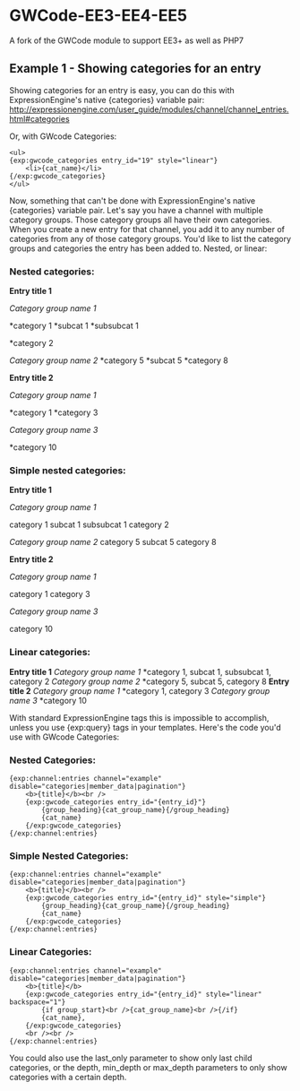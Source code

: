 # GWCode-EE3-EE4-EE5
A fork of the GWCode module to support EE3+ as well as PHP7

## Example 1 - Showing categories for an entry
Showing categories for an entry is easy, you can do this with ExpressionEngine's native {categories} variable pair: http://expressionengine.com/user_guide/modules/channel/channel_entries.html#categories

Or, with GWcode Categories:

```
<ul>
{exp:gwcode_categories entry_id="19" style="linear"}
    <li>{cat_name}</li>
{/exp:gwcode_categories}
</ul>
```

Now, something that can't be done with ExpressionEngine's native {categories} variable pair. Let's say you have a channel with multiple category groups. Those category groups all have their own categories. When you create a new entry for that channel, you add it to any number of categories from any of those category groups. You'd like to list the category groups and categories the entry has been added to. Nested, or linear:

### Nested categories:

**Entry title 1**

*Category group name 1*

*category 1
 *subcat 1
  *subsubcat 1

*category 2

*Category group name 2*
*category 5
 *subcat 5
*category 8

**Entry title 2**

*Category group name 1*

*category 1
*category 3

*Category group name 3*

*category 10

### Simple nested categories:

**Entry title 1**

*Category group name 1*

 category 1
  subcat 1
   subsubcat 1
 category 2

*Category group name 2*
 category 5
  subcat 5
 category 8

**Entry title 2**

*Category group name 1*

 category 1
 category 3

*Category group name 3*

 category 10

### Linear categories:
**Entry title 1**
*Category group name 1*
 *category 1, subcat 1, subsubcat 1, category 2
*Category group name 2*
 *category 5, subcat 5, category 8
**Entry title 2**
*Category group name 1*
 *category 1, category 3
*Category group name 3*
 *category 10

With standard ExpressionEngine tags this is impossible to accomplish, unless you use {exp:query} tags in your templates.
Here's the code you'd use with GWcode Categories:

### Nested Categories:
```
{exp:channel:entries channel="example" disable="categories|member_data|pagination"}
	<b>{title}</b><br />
	{exp:gwcode_categories entry_id="{entry_id}"}
		{group_heading}{cat_group_name}{/group_heading}
		{cat_name}
	{/exp:gwcode_categories}
{/exp:channel:entries}
```

### Simple Nested Categories:
```
{exp:channel:entries channel="example" disable="categories|member_data|pagination"}
	<b>{title}</b><br />
	{exp:gwcode_categories entry_id="{entry_id}" style="simple"}
		{group_heading}{cat_group_name}{/group_heading}
		{cat_name}
	{/exp:gwcode_categories}
{/exp:channel:entries}
```

### Linear Categories:
```
{exp:channel:entries channel="example" disable="categories|member_data|pagination"}
	<b>{title}</b>
	{exp:gwcode_categories entry_id="{entry_id}" style="linear" backspace="1"}
		{if group_start}<br />{cat_group_name}<br />{/if}
		{cat_name},
	{/exp:gwcode_categories}
	<br /><br />
{/exp:channel:entries}
```

You could also use the last_only parameter to show only last child categories, or the depth, min_depth or max_depth parameters to only show categories with a certain depth.
